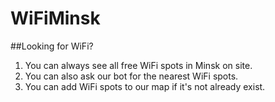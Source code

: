# WiFiMinsk
##Looking for WiFi?

1. You can always see all free WiFi spots in Minsk on site.
2. You can also ask our bot for the nearest WiFi spots.
3. You can add WiFi spots to our map if it's not already exist.
